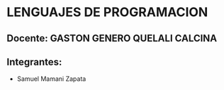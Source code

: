 # LENGUAJES DE PROGRAMACION

## Docente: GASTON GENERO QUELALI CALCINA

## Integrantes:
- Samuel Mamani Zapata